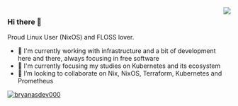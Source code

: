 <img align='right' src="https://github-readme-stats.vercel.app/api?username=bryanasdev000&count_private=true&show_icons=true">


### Hi there 👋

Proud Linux User (NixOS) and FLOSS lover.

- 🔭 I'm currently working with infrastructure and a bit of development here and there, always focusing in free software
- 🌱 I'm currently focusing my studies on Kubernetes and its ecosystem
- 👯 I’m looking to collaborate on Nix, NixOS, Terraform, Kubernetes and Prometheus

<!--
**bryanasdev000/bryanasdev000** is a ✨ _special_ ✨ repository because its `README.md` (this file) appears on your GitHub profile.

Here are some ideas to get you started:

- 🔭 I’m currently working on ...
- 🌱 I’m currently learning ...
- 👯 I’m looking to collaborate on ...
- 🤔 I’m looking for help with ...
- 💬 Ask me about ...
- 📫 How to reach me: ...
- 😄 Pronouns: ...
- ⚡ Fun fact: ...
-->

<p align="left"> <a href="https://github.com/ryo-ma/github-profile-trophy"><img src="https://github-profile-trophy.vercel.app/?username=bryanasdev000" alt="bryanasdev000" /></a> </p>
